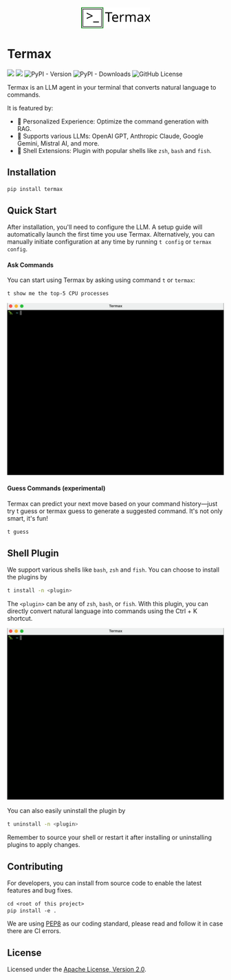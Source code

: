 <br/>
<p align="center"> <img src="doc/icon_text.svg" alt="..." width=160>

# Termax

![](https://github.com/huangyz0918/termax/actions/workflows/lint.yml/badge.svg) ![](https://github.com/huangyz0918/termax/actions/workflows/test.yml/badge.svg) ![PyPI - Version](https://img.shields.io/pypi/v/termax)
![PyPI - Downloads](https://img.shields.io/pypi/dm/termax) ![GitHub License](https://img.shields.io/github/license/huangyz0918/termax)

Termax is an LLM agent in your terminal that converts natural language to commands.

It is featured by:

- 🍼 Personalized Experience: Optimize the command generation with RAG.
- 📐 Supports various LLMs: OpenAI GPT, Anthropic Claude, Google Gemini, Mistral AI, and more.
- 🧩 Shell Extensions: Plugin with popular shells like `zsh`, `bash` and `fish`.

## Installation

```bash
pip install termax
```

## Quick Start

After installation, you'll need to configure the LLM. A setup guide will automatically launch the first time you use
Termax. Alternatively, you can manually initiate configuration at any time by running `t config` or `termax config`.

#### Ask Commands

You can start using Termax by asking using command `t` or `termax`:

```bash
t show me the top-5 CPU processes
```

![](doc/ask_cmd.gif)

#### Guess Commands (experimental)

Termax can predict your next move based on your command history—just try t guess or termax guess to generate a suggested
command. It's not only smart, it's fun!

```bash
t guess
```

## Shell Plugin

We support various shells like `bash`, `zsh` and `fish`. You can choose to install the plugins by

```bash
t install -n <plugin>
```

The `<plugin>` can be any of `zsh`, `bash`, or `fish`. With this plugin, you can directly convert natural language into
commands using the Ctrl + K shortcut.

![](doc/plugin.gif)

You can also easily uninstall the plugin by

```bash
t uninstall -n <plugin>
```

Remember to source your shell or restart it after installing or uninstalling plugins to apply changes.

## Contributing

For developers, you can install from source code to enable the latest features and bug fixes.

```bash:
cd <root of this project>
pip install -e .
```

We are using [PEP8](https://peps.python.org/pep-0008/) as our coding standard, please read and follow it in case there
are CI errors.

## License

Licensed under the [Apache License, Version 2.0](LICENSE).





